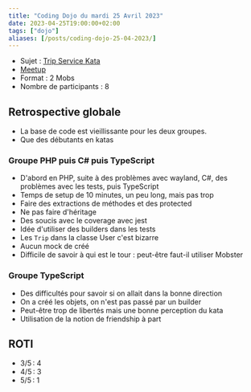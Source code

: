 ```yaml
---
title: "Coding Dojo du mardi 25 Avril 2023"
date: 2023-04-25T19:00:00+02:00
tags: ["dojo"]
aliases: [/posts/coding-dojo-25-04-2023/]
---
```


- Sujet : [Trip Service Kata](https://github.com/sandromancuso/trip-service-kata)
- [Meetup](https://www.meetup.com/software-craftsmanship-lyon/events/292534186/)
- Format : 2 Mobs
- Nombre de participants : 8

## Retrospective globale

* La base de code est vieillissante pour les deux groupes.
* Que des débutants en katas

### Groupe PHP puis C# puis TypeScript

- D'abord en PHP, suite à des problèmes avec wayland, C#, des problèmes avec les tests, puis TypeScript
- Temps de setup de 10 minutes, un peu long, mais pas trop
- Faire des extractions de méthodes et des protected
- Ne pas faire d'héritage
- Des soucis avec le coverage avec jest
- Idée d'utiliser des builders dans les tests
- Les `Trip` dans la classe User c'est bizarre
- Aucun mock de créé
- Difficile de savoir à qui est le tour : peut-être faut-il utiliser Mobster

### Groupe TypeScript

- Des difficultés pour savoir si on allait dans la bonne direction
- On a créé les objets, on n'est pas passé par un builder
- Peut-être trop de libertés mais une bonne perception du kata
- Utilisation de la notion de friendship à part

## ROTI

- 3/5 : 4
- 4/5 : 3
- 5/5 : 1
